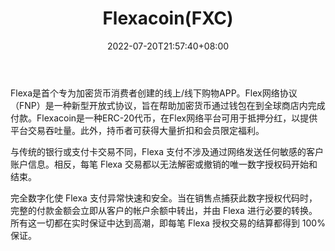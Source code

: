 ﻿---
weight: 
title: "Flexacoin(FXC)"
description: "Flexa是首个专为加密货币消费者创建的线上/线下购物APP"
date: 2022-07-20T21:57:40+08:00
lastmod: 2022-07-20T16:45:40+08:00
draft: false
authors: ["浮尘"]
featuredImage: "flexacoinfxc.webp"
link: "https://flexa.network/"
tags: ["数字代币","Flexacoin(FXC)"]
categories: ["navigation"]
navigation: ["数字代币"]
lightgallery: true
toc: true
pinned: false
recommend: false
recommend1: false
---
Flexa是首个专为加密货币消费者创建的线上/线下购物APP。Flex网络协议（FNP）是一种新型开放式协议，旨在帮助加密货币通过钱包在到全球商店内完成付款。Flexacoin是一种ERC-20代币，在Flex网络平台可用于抵押分红，以提供平台交易吞吐量。此外，持币者可获得大量折扣和会员限定福利。

与传统的银行或支付卡交易不同，Flexa 支付不涉及通过网络发送任何敏感的客户账户信息。相反，每笔 Flexa 交易都以无法解密或撤销的唯一数字授权码开始和结束。

完全数字化使 Flexa 支付异常快速和安全。当在销售点捕获此数字授权代码时，完整的付款金额会立即从客户的帐户余额中转出，并由 Flexa 进行必要的转换。所有这一切都在实时保证中达到高潮，即每笔 Flexa 授权交易的结算都得到 100% 保证。